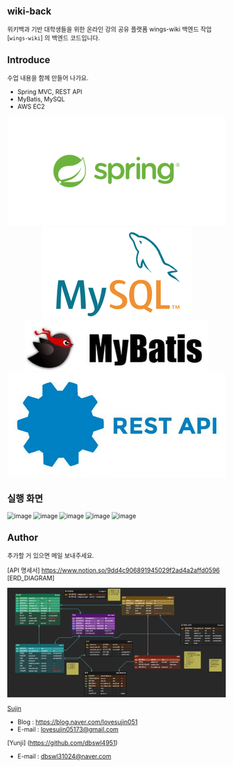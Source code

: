 ## wiki-back

위키백과 기반 대학생들을 위한 온라인 강의 공유 플랫폼 wings-wiki 백엔드 작업
[`wings-wiki`] 의 백엔드 코드입니다.

## Introduce

수업 내용을 함께 만들어 나가요.

- Spring MVC, REST API
- MyBatis, MySQL
- AWS EC2

<p align="center">
  <img src="./img/Spring.png">
  <img src="./img/mysql.png">
  <img src="./img/mybatis.jpg">
  <img src="./img/restapi.png">
</p>

## 실행 화면

![image](https://user-images.githubusercontent.com/39665611/108177103-222dac00-7146-11eb-88dc-bbd638a121de.png)
![image](https://user-images.githubusercontent.com/39665611/108177112-24900600-7146-11eb-909e-2690bb199c43.png)
![image](https://user-images.githubusercontent.com/39665611/108177116-2659c980-7146-11eb-81b3-b851c0b4bd53.png)
![image](https://user-images.githubusercontent.com/39665611/108177130-28bc2380-7146-11eb-8fb4-eed1ab3589ea.png)
![image](https://user-images.githubusercontent.com/39665611/108177133-2a85e700-7146-11eb-824b-710e5fc99cb7.png)


## Author

추가할 거 있으면 메일 보내주세요.

[API 명세서] https://www.notion.so/9dd4c906891945029f2ad4a2affd0596
[ERD_DIAGRAM]
<p align="center">
  <img src="./img/wings_erd_diagram.JPG"
</p>

[Sujin](https://github.com/SujinJeong)
- Blog : https://blog.naver.com/lovesujin051
- E-mail : lovesujin05173@gmail.com

[Yunji] (https://github.com/dbswl4951)
- E-mail : dbswl31024@naver.com

